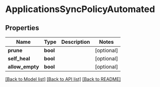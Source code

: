 # ApplicationsSyncPolicyAutomated

## Properties
Name | Type | Description | Notes
------------ | ------------- | ------------- | -------------
**prune** | **bool** |  | [optional] 
**self_heal** | **bool** |  | [optional] 
**allow_empty** | **bool** |  | [optional] 

[[Back to Model list]](../README.md#documentation-for-models) [[Back to API list]](../README.md#documentation-for-api-endpoints) [[Back to README]](../README.md)

